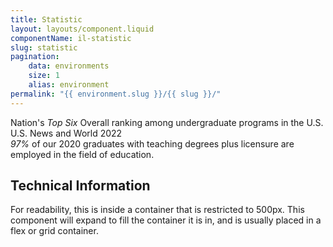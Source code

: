 ```yaml
---
title: Statistic
layout: layouts/component.liquid
componentName: il-statistic
slug: statistic
pagination:
    data: environments
    size: 1
    alias: environment
permalink: "{{ environment.slug }}/{{ slug }}/"
---
```

<div class="template-information" data-name="default">
<span slot="top">Nation's</span> <em slot="stat">Top Six</em> Overall ranking among undergraduate programs in the U.S.
<span slot="source">U.S. News and World 2022</span>
</div>

<div class="template-information" data-name="no source and heading">
<em slot="stat">97%</em> of our 2020 graduates with teaching degrees plus licensure are employed in the field of education.
</div>

## Technical Information

For readability, this is inside a container that is restricted to 500px. This component will expand to fill the container it is in, and is usually placed in a flex or grid container. 